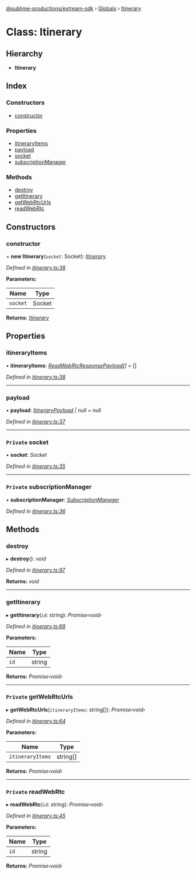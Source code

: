 [@sublime-productions/extream-sdk](../README.md) › [Globals](../globals.md) › [Itinerary](itinerary.md)

# Class: Itinerary

## Hierarchy

* **Itinerary**

## Index

### Constructors

* [constructor](itinerary.md#constructor)

### Properties

* [itineraryItems](itinerary.md#itineraryitems)
* [payload](itinerary.md#payload)
* [socket](itinerary.md#private-socket)
* [subscriptionManager](itinerary.md#private-subscriptionmanager)

### Methods

* [destroy](itinerary.md#destroy)
* [getItinerary](itinerary.md#getitinerary)
* [getWebRtcUrls](itinerary.md#private-getwebrtcurls)
* [readWebRtc](itinerary.md#private-readwebrtc)

## Constructors

###  constructor

\+ **new Itinerary**(`socket`: Socket): *[Itinerary](itinerary.md)*

*Defined in [itinerary.ts:38](https://github.com/Extream-SaaS/ex-sdk/blob/1dafdd0/src/itinerary.ts#L38)*

**Parameters:**

Name | Type |
------ | ------ |
`socket` | Socket |

**Returns:** *[Itinerary](itinerary.md)*

## Properties

###  itineraryItems

• **itineraryItems**: *[ReadWebRtcResponsePayload](../interfaces/readwebrtcresponsepayload.md)[]* = []

*Defined in [itinerary.ts:38](https://github.com/Extream-SaaS/ex-sdk/blob/1dafdd0/src/itinerary.ts#L38)*

___

###  payload

• **payload**: *[ItineraryPayload](../interfaces/itinerarypayload.md) | null* = null

*Defined in [itinerary.ts:37](https://github.com/Extream-SaaS/ex-sdk/blob/1dafdd0/src/itinerary.ts#L37)*

___

### `Private` socket

• **socket**: *Socket*

*Defined in [itinerary.ts:35](https://github.com/Extream-SaaS/ex-sdk/blob/1dafdd0/src/itinerary.ts#L35)*

___

### `Private` subscriptionManager

• **subscriptionManager**: *[SubscriptionManager](subscriptionmanager.md)*

*Defined in [itinerary.ts:36](https://github.com/Extream-SaaS/ex-sdk/blob/1dafdd0/src/itinerary.ts#L36)*

## Methods

###  destroy

▸ **destroy**(): *void*

*Defined in [itinerary.ts:97](https://github.com/Extream-SaaS/ex-sdk/blob/1dafdd0/src/itinerary.ts#L97)*

**Returns:** *void*

___

###  getItinerary

▸ **getItinerary**(`id`: string): *Promise‹void›*

*Defined in [itinerary.ts:68](https://github.com/Extream-SaaS/ex-sdk/blob/1dafdd0/src/itinerary.ts#L68)*

**Parameters:**

Name | Type |
------ | ------ |
`id` | string |

**Returns:** *Promise‹void›*

___

### `Private` getWebRtcUrls

▸ **getWebRtcUrls**(`itineraryItems`: string[]): *Promise‹void›*

*Defined in [itinerary.ts:64](https://github.com/Extream-SaaS/ex-sdk/blob/1dafdd0/src/itinerary.ts#L64)*

**Parameters:**

Name | Type |
------ | ------ |
`itineraryItems` | string[] |

**Returns:** *Promise‹void›*

___

### `Private` readWebRtc

▸ **readWebRtc**(`id`: string): *Promise‹void›*

*Defined in [itinerary.ts:45](https://github.com/Extream-SaaS/ex-sdk/blob/1dafdd0/src/itinerary.ts#L45)*

**Parameters:**

Name | Type |
------ | ------ |
`id` | string |

**Returns:** *Promise‹void›*
